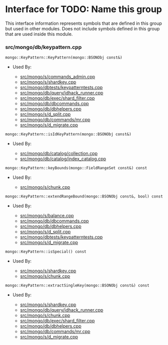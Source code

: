 
# Interface for TODO: Name this group
This interface information represents symbols that are defined in this group but used in other modules.  Does not include symbols defined in this group that are used inside this module.

### src/mongo/db/keypattern.cpp

<div></div>

    mongo::KeyPattern::KeyPattern(mongo::BSONObj const&)

- Used By:

    - [src/mongo/s/commands\_admin.cpp](../../../../sharding/mongos\_commands)
    - [src/mongo/s/shardkey.cpp](../../../../sharding/routing)
    - [src/mongo/dbtests/keypatterntests.cpp](../../../../tests/unit\_tests)
    - [src/mongo/db/query/idhack\_runner.cpp](../../../../queries/core\_query\_system)
    - [src/mongo/db/exec/shard\_filter.cpp](../../../../queries/core\_query\_system)
    - [src/mongo/db/dbcommands.cpp](../../../../queries/database\_commands)
    - [src/mongo/db/dbhelpers.cpp](../../../../queries/client\_and\_operation\_tracking)
    - [src/mongo/s/d\_split.cpp](../../../../sharding/chunk\_management)
    - [src/mongo/db/commands/mr.cpp](../../../../queries/database\_commands)
    - [src/mongo/s/d\_migrate.cpp](../../../../sharding/chunk\_management)

<div></div>

    mongo::KeyPattern::isIdKeyPattern(mongo::BSONObj const&)

- Used By:

    - [src/mongo/db/catalog/collection.cpp](../../../../storage/storage\_layer\_structure)
    - [src/mongo/db/catalog/index\_catalog.cpp](../../../../storage/storage\_layer\_structure)

<div></div>

    mongo::KeyPattern::keyBounds(mongo::FieldRangeSet const&) const

- Used By:

    - [src/mongo/s/chunk.cpp](../../../../sharding/chunk\_management)

<div></div>

    mongo::KeyPattern::extendRangeBound(mongo::BSONObj const&, bool) const

- Used By:

    - [src/mongo/s/balance.cpp](../../../../sharding/balancer)
    - [src/mongo/db/dbcommands.cpp](../../../../queries/database\_commands)
    - [src/mongo/db/dbhelpers.cpp](../../../../queries/client\_and\_operation\_tracking)
    - [src/mongo/s/d\_split.cpp](../../../../sharding/chunk\_management)
    - [src/mongo/dbtests/keypatterntests.cpp](../../../../tests/unit\_tests)
    - [src/mongo/s/d\_migrate.cpp](../../../../sharding/chunk\_management)

<div></div>

    mongo::KeyPattern::isSpecial() const

- Used By:

    - [src/mongo/s/shardkey.cpp](../../../../sharding/routing)
    - [src/mongo/s/chunk.cpp](../../../../sharding/chunk\_management)

<div></div>

    mongo::KeyPattern::extractSingleKey(mongo::BSONObj const&) const

- Used By:

    - [src/mongo/s/shardkey.cpp](../../../../sharding/routing)
    - [src/mongo/db/query/idhack\_runner.cpp](../../../../queries/core\_query\_system)
    - [src/mongo/s/chunk.cpp](../../../../sharding/chunk\_management)
    - [src/mongo/db/exec/shard\_filter.cpp](../../../../queries/core\_query\_system)
    - [src/mongo/db/dbhelpers.cpp](../../../../queries/client\_and\_operation\_tracking)
    - [src/mongo/db/commands/mr.cpp](../../../../queries/database\_commands)
    - [src/mongo/s/d\_migrate.cpp](../../../../sharding/chunk\_management)

